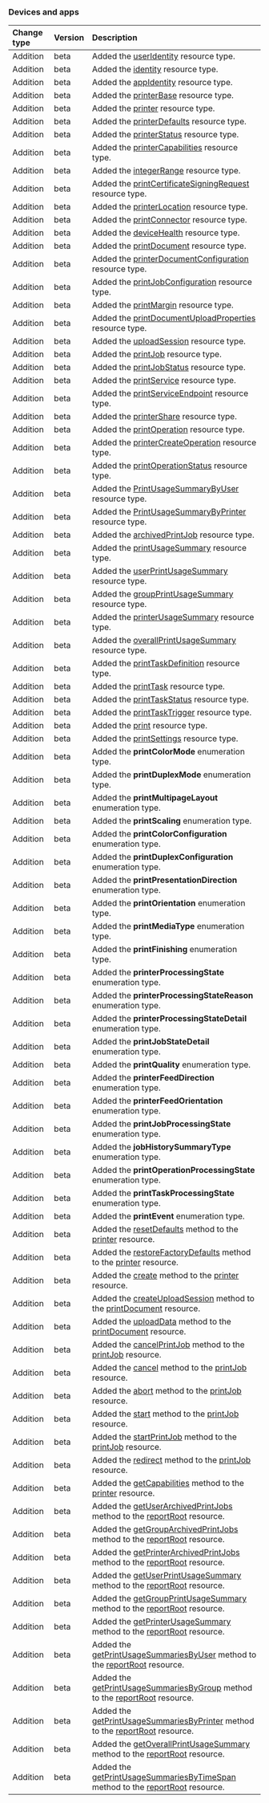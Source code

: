 ### Devices and apps

| **Change type** | **Version** | **Description** |
|:---|:---|:---|
|Addition|beta|Added the [userIdentity](https://docs.microsoft.com/en-us/graph/api/resources/userIdentity?view=graph-rest-beta) resource type.|
|Addition|beta|Added the [identity](https://docs.microsoft.com/en-us/graph/api/resources/identity?view=graph-rest-beta) resource type.|
|Addition|beta|Added the [appIdentity](https://docs.microsoft.com/en-us/graph/api/resources/appIdentity?view=graph-rest-beta) resource type.|
|Addition|beta|Added the [printerBase](https://docs.microsoft.com/en-us/graph/api/resources/printerBase?view=graph-rest-beta) resource type.|
|Addition|beta|Added the [printer](https://docs.microsoft.com/en-us/graph/api/resources/printer?view=graph-rest-beta) resource type.|
|Addition|beta|Added the [printerDefaults](https://docs.microsoft.com/en-us/graph/api/resources/printerDefaults?view=graph-rest-beta) resource type.|
|Addition|beta|Added the [printerStatus](https://docs.microsoft.com/en-us/graph/api/resources/printerStatus?view=graph-rest-beta) resource type.|
|Addition|beta|Added the [printerCapabilities](https://docs.microsoft.com/en-us/graph/api/resources/printerCapabilities?view=graph-rest-beta) resource type.|
|Addition|beta|Added the [integerRange](https://docs.microsoft.com/en-us/graph/api/resources/integerRange?view=graph-rest-beta) resource type.|
|Addition|beta|Added the [printCertificateSigningRequest](https://docs.microsoft.com/en-us/graph/api/resources/printCertificateSigningRequest?view=graph-rest-beta) resource type.|
|Addition|beta|Added the [printerLocation](https://docs.microsoft.com/en-us/graph/api/resources/printerLocation?view=graph-rest-beta) resource type.|
|Addition|beta|Added the [printConnector](https://docs.microsoft.com/en-us/graph/api/resources/printConnector?view=graph-rest-beta) resource type.|
|Addition|beta|Added the [deviceHealth](https://docs.microsoft.com/en-us/graph/api/resources/deviceHealth?view=graph-rest-beta) resource type.|
|Addition|beta|Added the [printDocument](https://docs.microsoft.com/en-us/graph/api/resources/printDocument?view=graph-rest-beta) resource type.|
|Addition|beta|Added the [printerDocumentConfiguration](https://docs.microsoft.com/en-us/graph/api/resources/printerDocumentConfiguration?view=graph-rest-beta) resource type.|
|Addition|beta|Added the [printJobConfiguration](https://docs.microsoft.com/en-us/graph/api/resources/printJobConfiguration?view=graph-rest-beta) resource type.|
|Addition|beta|Added the [printMargin](https://docs.microsoft.com/en-us/graph/api/resources/printMargin?view=graph-rest-beta) resource type.|
|Addition|beta|Added the [printDocumentUploadProperties](https://docs.microsoft.com/en-us/graph/api/resources/printDocumentUploadProperties?view=graph-rest-beta) resource type.|
|Addition|beta|Added the [uploadSession](https://docs.microsoft.com/en-us/graph/api/resources/uploadSession?view=graph-rest-beta) resource type.|
|Addition|beta|Added the [printJob](https://docs.microsoft.com/en-us/graph/api/resources/printJob?view=graph-rest-beta) resource type.|
|Addition|beta|Added the [printJobStatus](https://docs.microsoft.com/en-us/graph/api/resources/printJobStatus?view=graph-rest-beta) resource type.|
|Addition|beta|Added the [printService](https://docs.microsoft.com/en-us/graph/api/resources/printService?view=graph-rest-beta) resource type.|
|Addition|beta|Added the [printServiceEndpoint](https://docs.microsoft.com/en-us/graph/api/resources/printServiceEndpoint?view=graph-rest-beta) resource type.|
|Addition|beta|Added the [printerShare](https://docs.microsoft.com/en-us/graph/api/resources/printerShare?view=graph-rest-beta) resource type.|
|Addition|beta|Added the [printOperation](https://docs.microsoft.com/en-us/graph/api/resources/printOperation?view=graph-rest-beta) resource type.|
|Addition|beta|Added the [printerCreateOperation](https://docs.microsoft.com/en-us/graph/api/resources/printerCreateOperation?view=graph-rest-beta) resource type.|
|Addition|beta|Added the [printOperationStatus](https://docs.microsoft.com/en-us/graph/api/resources/printOperationStatus?view=graph-rest-beta) resource type.|
|Addition|beta|Added the [PrintUsageSummaryByUser](https://docs.microsoft.com/en-us/graph/api/resources/PrintUsageSummaryByUser?view=graph-rest-beta) resource type.|
|Addition|beta|Added the [PrintUsageSummaryByPrinter](https://docs.microsoft.com/en-us/graph/api/resources/PrintUsageSummaryByPrinter?view=graph-rest-beta) resource type.|
|Addition|beta|Added the [archivedPrintJob](https://docs.microsoft.com/en-us/graph/api/resources/archivedPrintJob?view=graph-rest-beta) resource type.|
|Addition|beta|Added the [printUsageSummary](https://docs.microsoft.com/en-us/graph/api/resources/printUsageSummary?view=graph-rest-beta) resource type.|
|Addition|beta|Added the [userPrintUsageSummary](https://docs.microsoft.com/en-us/graph/api/resources/userPrintUsageSummary?view=graph-rest-beta) resource type.|
|Addition|beta|Added the [groupPrintUsageSummary](https://docs.microsoft.com/en-us/graph/api/resources/groupPrintUsageSummary?view=graph-rest-beta) resource type.|
|Addition|beta|Added the [printerUsageSummary](https://docs.microsoft.com/en-us/graph/api/resources/printerUsageSummary?view=graph-rest-beta) resource type.|
|Addition|beta|Added the [overallPrintUsageSummary](https://docs.microsoft.com/en-us/graph/api/resources/overallPrintUsageSummary?view=graph-rest-beta) resource type.|
|Addition|beta|Added the [printTaskDefinition](https://docs.microsoft.com/en-us/graph/api/resources/printTaskDefinition?view=graph-rest-beta) resource type.|
|Addition|beta|Added the [printTask](https://docs.microsoft.com/en-us/graph/api/resources/printTask?view=graph-rest-beta) resource type.|
|Addition|beta|Added the [printTaskStatus](https://docs.microsoft.com/en-us/graph/api/resources/printTaskStatus?view=graph-rest-beta) resource type.|
|Addition|beta|Added the [printTaskTrigger](https://docs.microsoft.com/en-us/graph/api/resources/printTaskTrigger?view=graph-rest-beta) resource type.|
|Addition|beta|Added the [print](https://docs.microsoft.com/en-us/graph/api/resources/print?view=graph-rest-beta) resource type.|
|Addition|beta|Added the [printSettings](https://docs.microsoft.com/en-us/graph/api/resources/printSettings?view=graph-rest-beta) resource type.|
|Addition|beta|Added the **printColorMode** enumeration type.|
|Addition|beta|Added the **printDuplexMode** enumeration type.|
|Addition|beta|Added the **printMultipageLayout** enumeration type.|
|Addition|beta|Added the **printScaling** enumeration type.|
|Addition|beta|Added the **printColorConfiguration** enumeration type.|
|Addition|beta|Added the **printDuplexConfiguration** enumeration type.|
|Addition|beta|Added the **printPresentationDirection** enumeration type.|
|Addition|beta|Added the **printOrientation** enumeration type.|
|Addition|beta|Added the **printMediaType** enumeration type.|
|Addition|beta|Added the **printFinishing** enumeration type.|
|Addition|beta|Added the **printerProcessingState** enumeration type.|
|Addition|beta|Added the **printerProcessingStateReason** enumeration type.|
|Addition|beta|Added the **printerProcessingStateDetail** enumeration type.|
|Addition|beta|Added the **printJobStateDetail** enumeration type.|
|Addition|beta|Added the **printQuality** enumeration type.|
|Addition|beta|Added the **printerFeedDirection** enumeration type.|
|Addition|beta|Added the **printerFeedOrientation** enumeration type.|
|Addition|beta|Added the **printJobProcessingState** enumeration type.|
|Addition|beta|Added the **jobHistorySummaryType** enumeration type.|
|Addition|beta|Added the **printOperationProcessingState** enumeration type.|
|Addition|beta|Added the **printTaskProcessingState** enumeration type.|
|Addition|beta|Added the **printEvent** enumeration type.|
|Addition|beta|Added the [resetDefaults](https://docs.microsoft.com/en-us/graph/api/printer-resetDefaults?view=graph-rest-beta) method to the [printer](https://docs.microsoft.com/en-us/graph/api/resources/printer?view=graph-rest-beta) resource.|
|Addition|beta|Added the [restoreFactoryDefaults](https://docs.microsoft.com/en-us/graph/api/printer-restoreFactoryDefaults?view=graph-rest-beta) method to the [printer](https://docs.microsoft.com/en-us/graph/api/resources/printer?view=graph-rest-beta) resource.|
|Addition|beta|Added the [create](https://docs.microsoft.com/en-us/graph/api/printer-create?view=graph-rest-beta) method to the [printer](https://docs.microsoft.com/en-us/graph/api/resources/printer?view=graph-rest-beta) resource.|
|Addition|beta|Added the [createUploadSession](https://docs.microsoft.com/en-us/graph/api/printDocument-createUploadSession?view=graph-rest-beta) method to the [printDocument](https://docs.microsoft.com/en-us/graph/api/resources/printDocument?view=graph-rest-beta) resource.|
|Addition|beta|Added the [uploadData](https://docs.microsoft.com/en-us/graph/api/printDocument-uploadData?view=graph-rest-beta) method to the [printDocument](https://docs.microsoft.com/en-us/graph/api/resources/printDocument?view=graph-rest-beta) resource.|
|Addition|beta|Added the [cancelPrintJob](https://docs.microsoft.com/en-us/graph/api/printJob-cancelPrintJob?view=graph-rest-beta) method to the [printJob](https://docs.microsoft.com/en-us/graph/api/resources/printJob?view=graph-rest-beta) resource.|
|Addition|beta|Added the [cancel](https://docs.microsoft.com/en-us/graph/api/printJob-cancel?view=graph-rest-beta) method to the [printJob](https://docs.microsoft.com/en-us/graph/api/resources/printJob?view=graph-rest-beta) resource.|
|Addition|beta|Added the [abort](https://docs.microsoft.com/en-us/graph/api/printJob-abort?view=graph-rest-beta) method to the [printJob](https://docs.microsoft.com/en-us/graph/api/resources/printJob?view=graph-rest-beta) resource.|
|Addition|beta|Added the [start](https://docs.microsoft.com/en-us/graph/api/printJob-start?view=graph-rest-beta) method to the [printJob](https://docs.microsoft.com/en-us/graph/api/resources/printJob?view=graph-rest-beta) resource.|
|Addition|beta|Added the [startPrintJob](https://docs.microsoft.com/en-us/graph/api/printJob-startPrintJob?view=graph-rest-beta) method to the [printJob](https://docs.microsoft.com/en-us/graph/api/resources/printJob?view=graph-rest-beta) resource.|
|Addition|beta|Added the [redirect](https://docs.microsoft.com/en-us/graph/api/printJob-redirect?view=graph-rest-beta) method to the [printJob](https://docs.microsoft.com/en-us/graph/api/resources/printJob?view=graph-rest-beta) resource.|
|Addition|beta|Added the [getCapabilities](https://docs.microsoft.com/en-us/graph/api/printer-getCapabilities?view=graph-rest-beta) method to the [printer](https://docs.microsoft.com/en-us/graph/api/resources/printer?view=graph-rest-beta) resource.|
|Addition|beta|Added the [getUserArchivedPrintJobs](https://docs.microsoft.com/en-us/graph/api/reportRoot-getUserArchivedPrintJobs?view=graph-rest-beta) method to the [reportRoot](https://docs.microsoft.com/en-us/graph/api/resources/reportRoot?view=graph-rest-beta) resource.|
|Addition|beta|Added the [getGroupArchivedPrintJobs](https://docs.microsoft.com/en-us/graph/api/reportRoot-getGroupArchivedPrintJobs?view=graph-rest-beta) method to the [reportRoot](https://docs.microsoft.com/en-us/graph/api/resources/reportRoot?view=graph-rest-beta) resource.|
|Addition|beta|Added the [getPrinterArchivedPrintJobs](https://docs.microsoft.com/en-us/graph/api/reportRoot-getPrinterArchivedPrintJobs?view=graph-rest-beta) method to the [reportRoot](https://docs.microsoft.com/en-us/graph/api/resources/reportRoot?view=graph-rest-beta) resource.|
|Addition|beta|Added the [getUserPrintUsageSummary](https://docs.microsoft.com/en-us/graph/api/reportRoot-getUserPrintUsageSummary?view=graph-rest-beta) method to the [reportRoot](https://docs.microsoft.com/en-us/graph/api/resources/reportRoot?view=graph-rest-beta) resource.|
|Addition|beta|Added the [getGroupPrintUsageSummary](https://docs.microsoft.com/en-us/graph/api/reportRoot-getGroupPrintUsageSummary?view=graph-rest-beta) method to the [reportRoot](https://docs.microsoft.com/en-us/graph/api/resources/reportRoot?view=graph-rest-beta) resource.|
|Addition|beta|Added the [getPrinterUsageSummary](https://docs.microsoft.com/en-us/graph/api/reportRoot-getPrinterUsageSummary?view=graph-rest-beta) method to the [reportRoot](https://docs.microsoft.com/en-us/graph/api/resources/reportRoot?view=graph-rest-beta) resource.|
|Addition|beta|Added the [getPrintUsageSummariesByUser](https://docs.microsoft.com/en-us/graph/api/reportRoot-getPrintUsageSummariesByUser?view=graph-rest-beta) method to the [reportRoot](https://docs.microsoft.com/en-us/graph/api/resources/reportRoot?view=graph-rest-beta) resource.|
|Addition|beta|Added the [getPrintUsageSummariesByGroup](https://docs.microsoft.com/en-us/graph/api/reportRoot-getPrintUsageSummariesByGroup?view=graph-rest-beta) method to the [reportRoot](https://docs.microsoft.com/en-us/graph/api/resources/reportRoot?view=graph-rest-beta) resource.|
|Addition|beta|Added the [getPrintUsageSummariesByPrinter](https://docs.microsoft.com/en-us/graph/api/reportRoot-getPrintUsageSummariesByPrinter?view=graph-rest-beta) method to the [reportRoot](https://docs.microsoft.com/en-us/graph/api/resources/reportRoot?view=graph-rest-beta) resource.|
|Addition|beta|Added the [getOverallPrintUsageSummary](https://docs.microsoft.com/en-us/graph/api/reportRoot-getOverallPrintUsageSummary?view=graph-rest-beta) method to the [reportRoot](https://docs.microsoft.com/en-us/graph/api/resources/reportRoot?view=graph-rest-beta) resource.|
|Addition|beta|Added the [getPrintUsageSummariesByTimeSpan](https://docs.microsoft.com/en-us/graph/api/reportRoot-getPrintUsageSummariesByTimeSpan?view=graph-rest-beta) method to the [reportRoot](https://docs.microsoft.com/en-us/graph/api/resources/reportRoot?view=graph-rest-beta) resource.|
